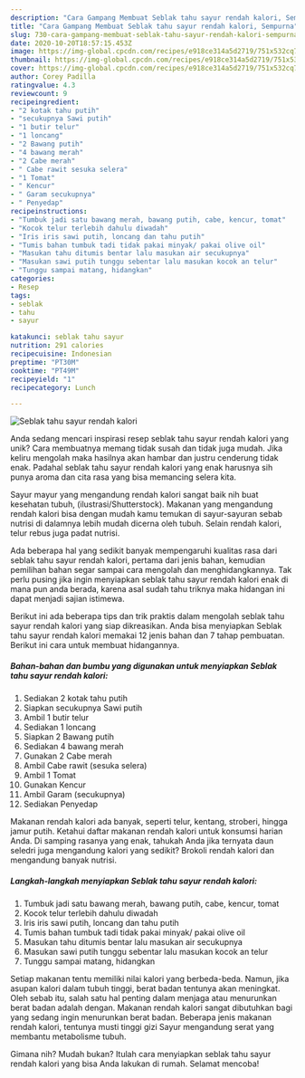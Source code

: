 ```yaml
---
description: "Cara Gampang Membuat Seblak tahu sayur rendah kalori, Sempurna"
title: "Cara Gampang Membuat Seblak tahu sayur rendah kalori, Sempurna"
slug: 730-cara-gampang-membuat-seblak-tahu-sayur-rendah-kalori-sempurna
date: 2020-10-20T18:57:15.453Z
image: https://img-global.cpcdn.com/recipes/e918ce314a5d2719/751x532cq70/seblak-tahu-sayur-rendah-kalori-foto-resep-utama.jpg
thumbnail: https://img-global.cpcdn.com/recipes/e918ce314a5d2719/751x532cq70/seblak-tahu-sayur-rendah-kalori-foto-resep-utama.jpg
cover: https://img-global.cpcdn.com/recipes/e918ce314a5d2719/751x532cq70/seblak-tahu-sayur-rendah-kalori-foto-resep-utama.jpg
author: Corey Padilla
ratingvalue: 4.3
reviewcount: 9
recipeingredient:
- "2 kotak tahu putih"
- "secukupnya Sawi putih"
- "1 butir telur"
- "1 loncang"
- "2 Bawang putih"
- "4 bawang merah"
- "2 Cabe merah"
- " Cabe rawit sesuka selera"
- "1 Tomat"
- " Kencur"
- " Garam secukupnya"
- " Penyedap"
recipeinstructions:
- "Tumbuk jadi satu bawang merah, bawang putih, cabe, kencur, tomat"
- "Kocok telur terlebih dahulu diwadah"
- "Iris iris sawi putih, loncang dan tahu putih"
- "Tumis bahan tumbuk tadi tidak pakai minyak/ pakai olive oil"
- "Masukan tahu ditumis bentar lalu masukan air secukupnya"
- "Masukan sawi putih tunggu sebentar lalu masukan kocok an telur"
- "Tunggu sampai matang, hidangkan"
categories:
- Resep
tags:
- seblak
- tahu
- sayur

katakunci: seblak tahu sayur 
nutrition: 291 calories
recipecuisine: Indonesian
preptime: "PT30M"
cooktime: "PT49M"
recipeyield: "1"
recipecategory: Lunch

---
```



![Seblak tahu sayur rendah kalori](https://img-global.cpcdn.com/recipes/e918ce314a5d2719/751x532cq70/seblak-tahu-sayur-rendah-kalori-foto-resep-utama.jpg)

Anda sedang mencari inspirasi resep seblak tahu sayur rendah kalori yang unik? Cara membuatnya memang tidak susah dan tidak juga mudah. Jika keliru mengolah maka hasilnya akan hambar dan justru cenderung tidak enak. Padahal seblak tahu sayur rendah kalori yang enak harusnya sih punya aroma dan cita rasa yang bisa memancing selera kita.

Sayur mayur yang mengandung rendah kalori sangat baik nih buat kesehatan tubuh, (ilustrasi/Shutterstock). Makanan yang mengandung rendah kalori bisa dengan mudah kamu temukan di sayur-sayuran sebab nutrisi di dalamnya lebih mudah dicerna oleh tubuh. Selain rendah kalori, telur rebus juga padat nutrisi.

Ada beberapa hal yang sedikit banyak mempengaruhi kualitas rasa dari seblak tahu sayur rendah kalori, pertama dari jenis bahan, kemudian pemilihan bahan segar sampai cara mengolah dan menghidangkannya. Tak perlu pusing jika ingin menyiapkan seblak tahu sayur rendah kalori enak di mana pun anda berada, karena asal sudah tahu triknya maka hidangan ini dapat menjadi sajian istimewa.


Berikut ini ada beberapa tips dan trik praktis dalam mengolah seblak tahu sayur rendah kalori yang siap dikreasikan. Anda bisa menyiapkan Seblak tahu sayur rendah kalori memakai 12 jenis bahan dan 7 tahap pembuatan. Berikut ini cara untuk membuat hidangannya.

<!--inarticleads1-->

##### Bahan-bahan dan bumbu yang digunakan untuk menyiapkan Seblak tahu sayur rendah kalori:

1. Sediakan 2 kotak tahu putih
1. Siapkan secukupnya Sawi putih
1. Ambil 1 butir telur
1. Sediakan 1 loncang
1. Siapkan 2 Bawang putih
1. Sediakan 4 bawang merah
1. Gunakan 2 Cabe merah
1. Ambil  Cabe rawit (sesuka selera)
1. Ambil 1 Tomat
1. Gunakan  Kencur
1. Ambil  Garam (secukupnya)
1. Sediakan  Penyedap


Makanan rendah kalori ada banyak, seperti telur, kentang, stroberi, hingga jamur putih. Ketahui daftar makanan rendah kalori untuk konsumsi harian Anda. Di samping rasanya yang enak, tahukah Anda jika ternyata daun seledri juga mengandung kalori yang sedikit? Brokoli rendah kalori dan mengandung banyak nutrisi. 

<!--inarticleads2-->

##### Langkah-langkah menyiapkan Seblak tahu sayur rendah kalori:

1. Tumbuk jadi satu bawang merah, bawang putih, cabe, kencur, tomat
1. Kocok telur terlebih dahulu diwadah
1. Iris iris sawi putih, loncang dan tahu putih
1. Tumis bahan tumbuk tadi tidak pakai minyak/ pakai olive oil
1. Masukan tahu ditumis bentar lalu masukan air secukupnya
1. Masukan sawi putih tunggu sebentar lalu masukan kocok an telur
1. Tunggu sampai matang, hidangkan


Setiap makanan tentu memiliki nilai kalori yang berbeda-beda. Namun, jika asupan kalori dalam tubuh tinggi, berat badan tentunya akan meningkat. Oleh sebab itu, salah satu hal penting dalam menjaga atau menurunkan berat badan adalah dengan. Makanan rendah kalori sangat dibutuhkan bagi yang sedang ingin menurunkan berat badan. Beberapa jenis makanan rendah kalori, tentunya musti tinggi gizi Sayur mengandung serat yang membantu metabolisme tubuh. 

Gimana nih? Mudah bukan? Itulah cara menyiapkan seblak tahu sayur rendah kalori yang bisa Anda lakukan di rumah. Selamat mencoba!
